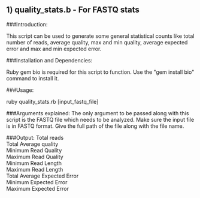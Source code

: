 ## 1) quality_stats.b - For FASTQ stats

###Introduction:

This script can be used to generate some general statistical counts like total number of reads, average quality, max and min quality, average expected error and max and min expected error. 

###Installation and Dependencies: 

Ruby gem bio is required for this script to function. Use the "gem install bio" command to install it.

###Usage: 

ruby quality_stats.rb [input_fastq_file]

###Arguments explained:
The only argument to be passed along with this script is the FASTQ file which needs to be analyzed.
Make sure the input file is in FASTQ format. 
Give the full path of the file along with the file name. 

###Output:
Total reads                   
Total Average quality          
Minimum Read Quality           
Maximum Read Quality         
Minimum Read Length           
Maximum Read Length           
Total Average Expected Error   
Minimum Expected Error        
Maximum Expected Error         
